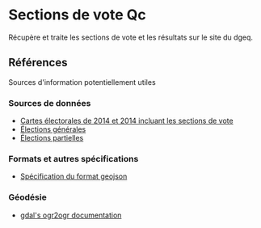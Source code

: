 # Sections de vote Qc

Récupère et traite les sections de vote et les résultats sur le site du dgeq.



## Références

Sources d'information potentiellement utiles

### Sources de données

  - [Cartes électorales de 2014 et 2014 incluant les sections de vote](https://www.electionsquebec.qc.ca/francais/provincial/carte-electorale/geometrie-des-circonscriptions-provinciales-du-quebec-2014.php)
  - [Élections générales](https://www.electionsquebec.qc.ca/francais/provincial/resultats-electoraux/elections-generales.php)
  - [Élections partielles](https://www.electionsquebec.qc.ca/francais/provincial/resultats-electoraux/elections-partielles.php)

### Formats et autres spécifications

  - [Spécification du format geojson](https://tools.ietf.org/html/rfc7946)

### Géodésie
  - [gdal's ogr2ogr documentation](http://www.gdal.org/ogr2ogr.html)
 
